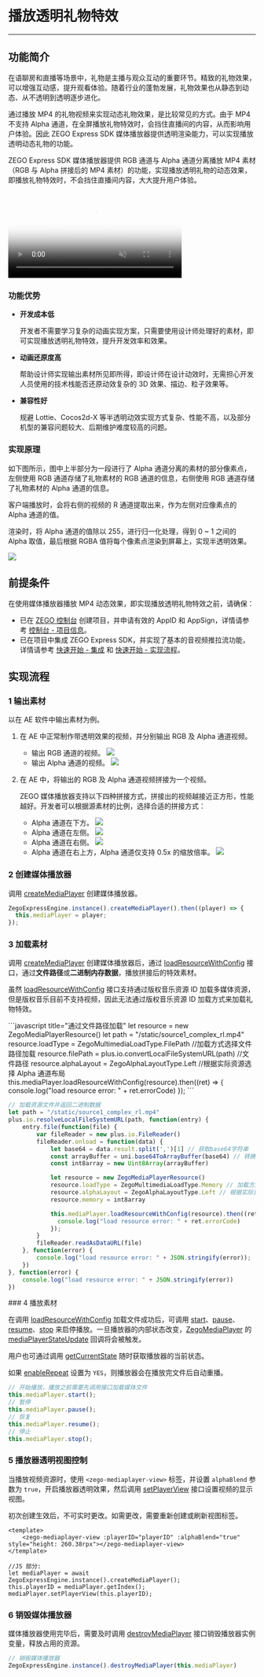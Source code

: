 # 播放透明礼物特效

- - -

## 功能简介

在语聊房和直播等场景中，礼物是主播与观众互动的重要环节。精致的礼物效果，可以增强互动感，提升观看体验。随着行业的蓬勃发展，礼物效果也从静态到动态、从不透明到透明逐步进化。

通过播放 MP4 的礼物视频来实现动态礼物效果，是比较常见的方式。由于 MP4 不支持 Alpha 通道，在全屏播放礼物特效时，会挡住直播间的内容，从而影响用户体验。因此 ZEGO Express SDK 媒体播放器提供透明渲染能力，可以实现播放透明动态礼物的功能。

ZEGO Express SDK 媒体播放器提供 RGB 通道与 Alpha 通道分离播放 MP4 素材（RGB 与 Alpha 拼接后的 MP4 素材）的功能，实现播放透明礼物的动态效果，即播放礼物特效时，不会挡住直播间内容，大大提升用户体验。

<video poster="https://doc-media.zego.im/sdk-doc/Pics/Express/gift_special_effects.png" src="https://doc-media.zego.im/sdk-doc/doc/video/Express_Video_SDK/gift_special_effects.mp4" width="70%" muted="true" loop="true" autoplay="autoplay" preload="auto" nocontrols></video>

### 功能优势

- **开发成本低**

    开发者不需要学习复杂的动画实现方案，只需要使用设计师处理好的素材，即可实现播放透明礼物特效，提升开发效率和效果。

- **动画还原度高**

    帮助设计师实现输出素材所见即所得，即设计师在设计动效时，无需担心开发人员使用的技术栈能否还原动效复杂的 3D 效果、描边、粒子效果等。

- **兼容性好**

    规避 Lottie、Cocos2d-X 等半透明动效实现方式复杂、性能不高，以及部分机型的兼容问题较大、后期维护难度较高的问题。

### 实现原理

如下图所示，图中上半部分为一段进行了 Alpha 通道分离的素材的部分像素点，左侧使用 RGB 通道存储了礼物素材的 RGB 通道的信息，右侧使用 RGB 通道存储了礼物素材的 Alpha 通道的信息。

客户端播放时，会将右侧的视频的 R 通道提取出来，作为左侧对应像素点的 Alpha 通道的值。

渲染时，将 Alpha 通道的值除以 255，进行归一化处理，得到 0 ~ 1 之间的 Alpha 取值，最后根据 RGBA 值将每个像素点渲染到屏幕上，实现半透明效果。

<Frame width="512" height="auto" caption=""><img src="https://doc-media.zego.im/sdk-doc/Pics/Express/RGBtoRGBA.jpeg" /></Frame>

## 前提条件

在使用媒体播放器播放 MP4 动态效果，即实现播放透明礼物特效之前，请确保：

- 已在 [ZEGO 控制台](https://console.zego.im) 创建项目，并申请有效的 AppID 和 AppSign，详情请参考 [控制台 - 项目信息](/console/project-info)。
- 已在项目中集成 ZEGO Express SDK，并实现了基本的音视频推拉流功能，详情请参考 [快速开始 - 集成](https://doc-zh.zego.im/article/7774) 和 [快速开始 - 实现流程](https://doc-zh.zego.im/article/10330)。




## 实现流程

### 1 输出素材

以在 AE 软件中输出素材为例。

1. 在 AE 中正常制作带透明效果的视频，并分别输出 RGB 及 Alpha 通道视频。
    - 输出 RGB 通道的视频。
        <Frame width="512" height="auto" caption=""><img src="https://doc-media.zego.im/sdk-doc/Pics/Express/output_RGB.jpeg" /></Frame>
    - 输出 Alpha 通道的视频。
        <Frame width="512" height="auto" caption=""><img src="https://doc-media.zego.im/sdk-doc/Pics/Express/output_Alpha.jpeg" /></Frame>


2. 在 AE 中，将输出的 RGB 及 Alpha 通道视频拼接为一个视频。

    ZEGO 媒体播放器支持以下四种拼接方式，拼接出的视频越接近正方形，性能越好。开发者可以根据源素材的比例，选择合适的拼接方式：
    - Alpha 通道在下方。
        <Frame width="512" height="auto" caption=""><img src="https://doc-media.zego.im/sdk-doc/Pics/Express/RGB_up_Alpha.jpeg" /></Frame>
    - Alpha 通道在左侧。
        <Frame width="512" height="auto" caption=""><img src="https://doc-media.zego.im/sdk-doc/Pics/Express/Alpha_RGB.jpeg" /></Frame>
    - Alpha 通道在右侧。
        <Frame width="512" height="auto" caption=""><img src="https://doc-media.zego.im/sdk-doc/Pics/Express/RGB_Alpha.jpeg" /></Frame>
    - Alpha 通道在右上方，Alpha 通道仅支持 0.5x 的缩放倍率。
        <Frame width="512" height="auto" caption=""><img src="https://doc-media.zego.im/sdk-doc/Pics/Express/RGB_Alpharighttop.jpeg" /></Frame>


### 2 创建媒体播放器

调用 [createMediaPlayer](https://doc-zh.zego.im/unique-api/express-video-sdk/zh/javascript_uni-app/classes/_zegoexpressengine_.zegoexpressengine.html#createmediaplayer) 创建媒体播放器。

```javascript
ZegoExpressEngine.instance().createMediaPlayer().then((player) => {
  this.mediaPlayer = player;
});
```

### 3 加载素材

调用 [createMediaPlayer](https://doc-zh.zego.im/unique-api/express-video-sdk/zh/javascript_uni-app/classes/_zegoexpressengine_.zegoexpressengine.html#createmediaplayer) 创建媒体播放器后，通过 [loadResourceWithConfig](https://doc-zh.zego.im/unique-api/express-video-sdk/zh/javascript_uni-app/classes/_zegoexpressdefines_.zegomediaplayer.html#loadresourcewithconfig) 接口，通过**文件路径**或**二进制内存数据**，播放拼接后的特效素材。

<Warning title="注意">


虽然 [loadResourceWithConfig](https://doc-zh.zego.im/unique-api/express-video-sdk/zh/javascript_uni-app/classes/_zegoexpressdefines_.zegomediaplayer.html#loadresourcewithconfig) 接口支持通过版权音乐资源 ID 加载多媒体资源，但是版权音乐目前不支持视频，因此无法通过版权音乐资源 ID 加载方式来加载礼物特效。

</Warning>


<CodeGroup>
```javascript title="通过文件路径加载"
  let resource = new ZegoMediaPlayerResource()
  let path = "/static/source1_complex_rl.mp4"
  resource.loadType = ZegoMultimediaLoadType.FilePath //加载方式选择文件路径加载
  resource.filePath = plus.io.convertLocalFileSystemURL(path) //文件路径
  resource.alphaLayout = ZegoAlphaLayoutType.Left //根据实际资源选择 Alpha 通道布局
  this.mediaPlayer.loadResourceWithConfig(resource).then((ret) => {
      console.log("load resource error: " + ret.errorCode)
  });
  ```

  ```javascript title="通过二进制内存数据加载"
  // 加载资源文件并返回二进制数据
  let path = "/static/source1_complex_rl.mp4"
  plus.io.resolveLocalFileSystemURL(path, function(entry) {
      entry.file(function(file) {
          var fileReader = new plus.io.FileReader()
          fileReader.onload = function(data) {
              let base64 = data.result.split(',')[1] // 获取base64字符串
              const arrayBuffer = uni.base64ToArrayBuffer(base64) // 转换为arrayBuffer 格式
              const int8array = new Uint8Array(arrayBuffer)

              let resource = new ZegoMediaPlayerResource()
              resource.loadType = ZegoMultimediaLoadType.Memory // 加载方式选择二进制数据加载
              resource.alphaLayout = ZegoAlphaLayoutType.Left // 根据实际资源选择 Alpha 通道布局
              resource.memory = int8array

              this.mediaPlayer.loadResourceWithConfig(resource).then((ret) => {
                console.log("load resource error: " + ret.errorCode)
              });
          }
          fileReader.readAsDataURL(file)
      }, function(error) {
          console.log("load resource error: " + JSON.stringify(error));
      })
  }, function(error) {
      console.log("load resource error: " + JSON.stringify(error))
  })
  ```
</CodeGroup>
### 4 播放素材

在调用 [loadResourceWithConfig](https://doc-zh.zego.im/unique-api/express-video-sdk/zh/javascript_uni-app/classes/_zegoexpressdefines_.zegomediaplayer.html#loadresourcewithconfig) 加载文件成功后，可调用 [start](https://doc-zh.zego.im/unique-api/express-video-sdk/zh/javascript_uni-app/classes/_zegoexpressdefines_.zegomediaplayer.html#start)、[pause](https://doc-zh.zego.im/unique-api/express-video-sdk/zh/javascript_uni-app/classes/_zegoexpressdefines_.zegomediaplayer.html#pause)、[resume](https://doc-zh.zego.im/unique-api/express-video-sdk/zh/javascript_uni-app/classes/_zegoexpressdefines_.zegomediaplayer.html#resume)、[stop](https://doc-zh.zego.im/unique-api/express-video-sdk/zh/javascript_uni-app/classes/_zegoexpressdefines_.zegomediaplayer.html#stop) 来启停播放。一旦播放器的内部状态改变，[ZegoMediaPlayer](https://doc-zh.zego.im/unique-api/express-video-sdk/zh/javascript_uni-app/classes/_zegoexpressdefines_.zegomediaplayer.html) 的 [mediaPlayerStateUpdate](https://doc-zh.zego.im/unique-api/express-video-sdk/zh/javascript_uni-app/interfaces/_zegoexpresseventhandler_.zegomediaplayerlistener.html#mediaplayerstateupdate) 回调将会被触发。

用户也可通过调用 [getCurrentState](https://doc-zh.zego.im/unique-api/express-video-sdk/zh/javascript_uni-app/classes/_zegoexpressdefines_.zegomediaplayer.html#getcurrentstate) 随时获取播放器的当前状态。

如果 [enableRepeat](https://doc-zh.zego.im/unique-api/express-video-sdk/zh/javascript_uni-app/classes/_zegoexpressdefines_.zegomediaplayer.html#enablerepeat) 设置为 `YES`，则播放器会在播放完文件后自动重播。

```javascript
// 开始播放，播放之前需要先调用接口加载媒体文件
this.mediaPlayer.start();
// 暂停
this.mediaPlayer.pause();
// 恢复
this.mediaPlayer.resume();
// 停止
this.mediaPlayer.stop();
```

### 5 播放器透明视图控制

当播放视频资源时，使用 `<zego-mediaplayer-view>` 标签，并设置 `alphaBlend` 参数为 `true`，开启播放器透明效果，然后调用 [setPlayerView](https://doc-zh.zego.im/unique-api/express-video-sdk/zh/javascript_uni-app/classes/_zegoexpressdefines_.zegomediaplayer.html#setplayerview) 接口设置视频的显示视图。

<Warning title="注意">


初次创建生效后，不可实时更改。如需更改，需要重新创建或刷新视图标签。

</Warning>





```
<template>
    <zego-mediaplayer-view :playerID="playerID" :alphaBlend="true" style="height: 260.38rpx"></zego-mediaplayer-view>
</template>

//JS 部分:
let mediaPlayer = await ZegoExpressEngine.instance().createMediaPlayer();
this.playerID = mediaPlayer.getIndex();
mediaPlayer.setPlayerView(this.playerID);
```

### 6 销毁媒体播放器

媒体播放器使用完毕后，需要及时调用 [destroyMediaPlayer](https://doc-zh.zego.im/unique-api/express-video-sdk/zh/javascript_uni-app/classes/_zegoexpressengine_.zegoexpressengine.html#destroymediaplayer) 接口销毁播放器实例变量，释放占用的资源。

```javascript
// 销毁媒体播放器
ZegoExpressEngine.instance().destroyMediaPlayer(this.mediaPlayer)
```
